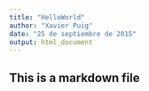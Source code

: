 ```yaml
---
title: "HelloWorld"
author: "Xavier Puig"
date: "25 de septiembre de 2015"
output: html_document
---
```


## This is a markdown file